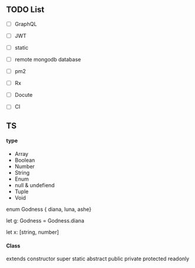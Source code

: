 

## TODO List
- [ ] GraphQL
- [ ] JWT
- [ ] static
- [ ] remote mongodb database
- [ ] pm2
- [ ] Rx
- [ ] Docute 
- [ ] CI 



## TS

#### type
- Array 
- Boolean
- Number
- String
- Enum
- null & undefiend
- Tuple
- Void

enum Godness { diana, luna, ashe}

let g: Godness = Godness.diana

let x: [string, number]


#### Class

extends
constructor
super
static
abstract
public
private
protected
readonly
